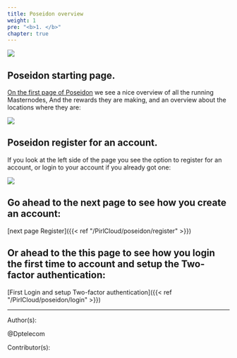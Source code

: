 ```yaml
---
title: Poseidon overview
weight: 1
pre: "<b>1. </b>"
chapter: true
---
```

![](/images_headers/Poseidon.png)


## Poseidon starting page.


[On the first page of Poseidon](https://poseidon.pirl.io) we see a nice overview of all the running Masternodes,
And the rewards they are making,
and an overview about the locations where they are:


![](/PirlCloud/images/Poseidon_overview.jpg)


## Poseidon register for an account.


If you look at the left side of the page you see the option to register for an account,
or login to your account if you already got one:


![](/PirlCloud/images/Poseidon_left.jpg)


## Go ahead to the next page to see how you create an account:


[next page Register]({{< ref "/PirlCloud/poseidon/register" >}})


## Or ahead to the this page to see how you login the first time to account and setup the Two-factor authentication:


[First Login and setup Two-factor authentication]({{< ref "/PirlCloud/poseidon/login" >}})



---
Author(s):


@Dptelecom


Contributor(s):

